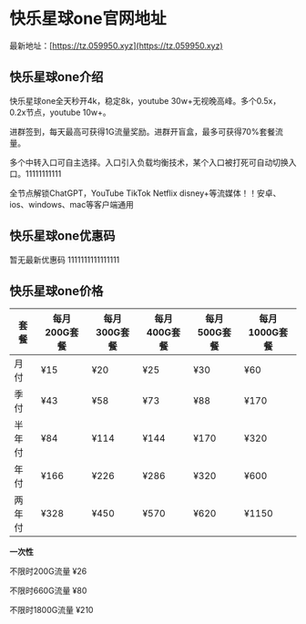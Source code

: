 # 快乐星球one官网地址

最新地址：[https://tz.059950.xyz](https://tz.059950.xyz)

## 快乐星球one介绍

快乐星球one全天秒开4k，稳定8k，youtube 30w+无视晚高峰。多个0.5x，0.2x节点，youtube 10w+。

进群签到，每天最高可获得1G流量奖励。进群开盲盒，最多可获得70%套餐流量。

多个中转入口可自主选择。入口引入负载均衡技术，某个入口被打死可自动切换入口。11111111111

全节点解锁ChatGPT，YouTube TikTok Netflix disney+等流媒体！！安卓、ios、windows、mac等客户端通用

## 快乐星球one优惠码

暂无最新优惠码
1111111111111111
## 快乐星球one价格

|套餐|每月200G套餐|每月300G套餐|每月400G套餐|每月500G套餐|每月1000G套餐|
|----|----|----|----|----|----|
|月付|¥15|¥20|¥25|¥30|¥60|
|季付|¥43|¥58|¥73|¥88|¥170|
|半年付|¥84|¥114|¥144|¥170|¥320|
|年付|¥166|¥226|¥286|¥320|¥600|
|两年付|¥328|¥450|¥570|¥620|¥1150|

**一次性**

不限时200G流量 ¥26

不限时660G流量 ¥80

不限时1800G流量 ¥210

